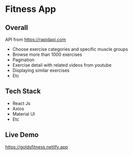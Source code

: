 #                                      Fitness App

## Overall

API from https://rapidapi.com

- Choose exercise categories and specific muscle groups
- Browse more than 1000 exercises
- Pagination
- Exercise detail with related videos from youtube
- Displaying similar exercises
- Etc

## Tech Stack

- React Js
- Axios
- Material UI
- Etc

## Live Demo

https://goldsfitness.netlify.app




